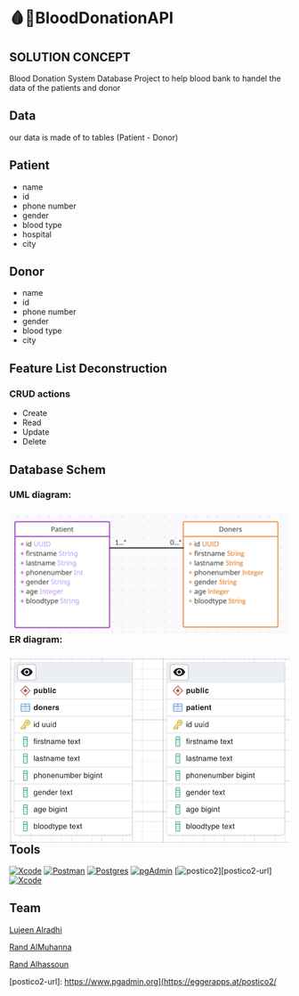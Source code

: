 # 🩸💉BloodDonationAPI

  

## SOLUTION CONCEPT
Blood Donation System Database Project to help blood bank to handel the data of the patients and donor

## Data 
our data is made of to tables (Patient - Donor)

## Patient 
- name
- id
- phone number
- gender
- blood type
- hospital
- city


## Donor 
- name
- id
- phone number
- gender
- blood type
- city


## Feature List Deconstruction
### CRUD actions 
- Create
- Read
- Update
- Delete

## Database Schem
### UML diagram:
<h3><img align="left" src="UML.png"> <br/> <br/> 


### ER diagram:
<h3><img align="left" src="ER.png"> <br/> <br/>

## Tools
[![Xcode][Xcode-img]][Xcode-url]   [![Postman][Postman-img]][Postman-url]  [![Postgres][Postgres-img]][Postgres-url]  [![pgAdmin][pgAdmin-img]][pgAdmin-url]  [![postico2][postico2-img]][postico2-url]   [![Xcode][xcode-img]][xcode-url]





## Team

  <a href="https://www.linkedin.com/in/lujean-alradhi-72b417209/">Lujeen Alradhi</a>
  
  
  <a href="https://www.linkedin.com/in/randalmuhanna/">Rand AlMuhanna </a>
  
  
  <a href="https://www.linkedin.com/in/rand-alhassoun-b067b91a3/">Rand Alhassoun </a>


<!-- MARKDOWN LINKS & IMAGES -->

<!-- https://www.markdownguide.org/basic-syntax/#reference-style-links -->

[Xcode-img]: https://img.shields.io/badge/-SwiftUI-blue
[Xcode-url]: https://developer.apple.com/xcode/swiftui/

[Postman-img]: https://img.shields.io/badge/-Postman-yellow
[Postman-url]: https://www.postman.com

[Postgres-img]: https://img.shields.io/badge/-Postgres-blue
[Postgres-url]: https://www.postgresql.org

[pgAdmin-img]: https://img.shields.io/badge/-pgadmin-yellow
[pgAdmin-url]: https://www.pgadmin.org


[postico2-img]: https://img.shields.io/badge/-pgadmin-blue
[postico2-url]: https://www.pgadmin.org](https://eggerapps.at/postico2/


[xcode-img]: https://img.shields.io/badge/-pgadmin-yellow
[xcode-url]: https://developer.apple.com/support/xcode/










